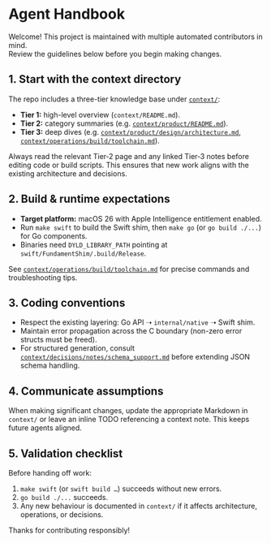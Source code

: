 # Agent Handbook

Welcome! This project is maintained with multiple automated contributors in mind.  
Review the guidelines below before you begin making changes.

## 1. Start with the context directory

The repo includes a three-tier knowledge base under [`context/`](context/README.md):

- **Tier 1:** high-level overview (`context/README.md`).  
- **Tier 2:** category summaries (e.g. [`context/product/README.md`](context/product/README.md)).  
- **Tier 3:** deep dives (e.g. [`context/product/design/architecture.md`](context/product/design/architecture.md), [`context/operations/build/toolchain.md`](context/operations/build/toolchain.md)).

Always read the relevant Tier‑2 page and any linked Tier‑3 notes before editing code or build scripts. This ensures that new work aligns with the existing architecture and decisions.

## 2. Build & runtime expectations

- **Target platform:** macOS 26 with Apple Intelligence entitlement enabled.  
- Run `make swift` to build the Swift shim, then `make go` (or `go build ./...`) for Go components.  
- Binaries need `DYLD_LIBRARY_PATH` pointing at `swift/FundamentShim/.build/Release`.

See [`context/operations/build/toolchain.md`](context/operations/build/toolchain.md) for precise commands and troubleshooting tips.

## 3. Coding conventions

- Respect the existing layering: Go API ➝ `internal/native` ➝ Swift shim.  
- Maintain error propagation across the C boundary (non-zero error structs must be freed).  
- For structured generation, consult [`context/decisions/notes/schema_support.md`](context/decisions/notes/schema_support.md) before extending JSON schema handling.

## 4. Communicate assumptions

When making significant changes, update the appropriate Markdown in `context/` or leave an inline TODO referencing a context note. This keeps future agents aligned.

## 5. Validation checklist

Before handing off work:

1. `make swift` (or `swift build …`) succeeds without new errors.  
2. `go build ./...` succeeds.  
3. Any new behaviour is documented in `context/` if it affects architecture, operations, or decisions.

Thanks for contributing responsibly!
